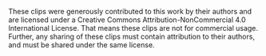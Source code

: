 These clips were generously contributed to this work by their authors and are licensed under a Creative Commons Attribution-NonCommercial 4.0 International License. That means these clips are not for commercial usage. Further, any sharing of these clips must contain attribution to their authors, and must be shared under the same license.
